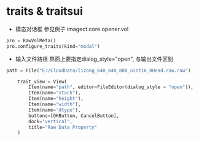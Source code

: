 
# traits & traitsui

* 模态对话框
参见例子 imagect.core.opener.vol
``` python
pro = RawVolMeta()
pro.configure_traits(kind="modal")
```

* 输入文件路径
界面上要指定dialog_style="open", 与输出文件区别
``` python
path = File("E:/CloudData/lizong_640_640_800_uint16_0Head.raw.raw")

    trait_view = View(
        Item(name="path", editor=FileEditor(dialog_style = "open")),
        Item(name="stack"),
        Item(name="height"),
        Item(name="width"),
        Item(name="dtype"),
        buttons=[OKButton, CancelButton],
        dock="vertical",
        title="Raw Data Property"
    )
```